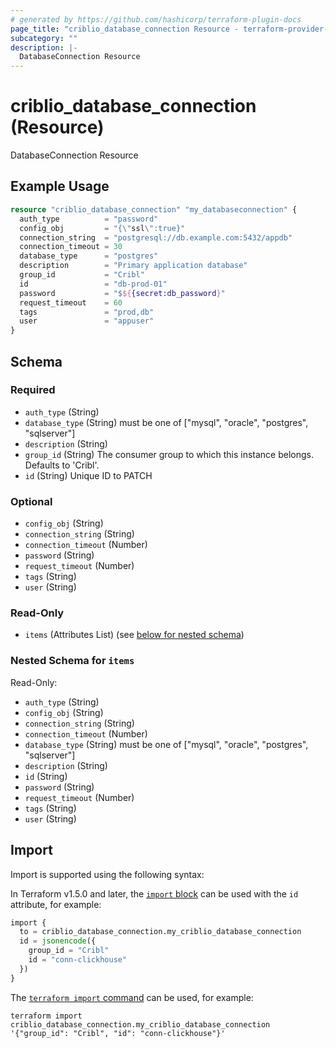 ```yaml
---
# generated by https://github.com/hashicorp/terraform-plugin-docs
page_title: "criblio_database_connection Resource - terraform-provider-criblio"
subcategory: ""
description: |-
  DatabaseConnection Resource
---
```


# criblio_database_connection (Resource)

DatabaseConnection Resource

## Example Usage

```terraform
resource "criblio_database_connection" "my_databaseconnection" {
  auth_type          = "password"
  config_obj         = "{\"ssl\":true}"
  connection_string  = "postgresql://db.example.com:5432/appdb"
  connection_timeout = 30
  database_type      = "postgres"
  description        = "Primary application database"
  group_id           = "Cribl"
  id                 = "db-prod-01"
  password           = "$${{secret:db_password}"
  request_timeout    = 60
  tags               = "prod,db"
  user               = "appuser"
}
```

<!-- schema generated by tfplugindocs -->
## Schema

### Required

- `auth_type` (String)
- `database_type` (String) must be one of ["mysql", "oracle", "postgres", "sqlserver"]
- `description` (String)
- `group_id` (String) The consumer group to which this instance belongs. Defaults to 'Cribl'.
- `id` (String) Unique ID to PATCH

### Optional

- `config_obj` (String)
- `connection_string` (String)
- `connection_timeout` (Number)
- `password` (String)
- `request_timeout` (Number)
- `tags` (String)
- `user` (String)

### Read-Only

- `items` (Attributes List) (see [below for nested schema](#nestedatt--items))

<a id="nestedatt--items"></a>
### Nested Schema for `items`

Read-Only:

- `auth_type` (String)
- `config_obj` (String)
- `connection_string` (String)
- `connection_timeout` (Number)
- `database_type` (String) must be one of ["mysql", "oracle", "postgres", "sqlserver"]
- `description` (String)
- `id` (String)
- `password` (String)
- `request_timeout` (Number)
- `tags` (String)
- `user` (String)

## Import

Import is supported using the following syntax:

In Terraform v1.5.0 and later, the [`import` block](https://developer.hashicorp.com/terraform/language/import) can be used with the `id` attribute, for example:

```terraform
import {
  to = criblio_database_connection.my_criblio_database_connection
  id = jsonencode({
    group_id = "Cribl"
    id = "conn-clickhouse"
  })
}
```

The [`terraform import` command](https://developer.hashicorp.com/terraform/cli/commands/import) can be used, for example:

```shell
terraform import criblio_database_connection.my_criblio_database_connection '{"group_id": "Cribl", "id": "conn-clickhouse"}'
```
